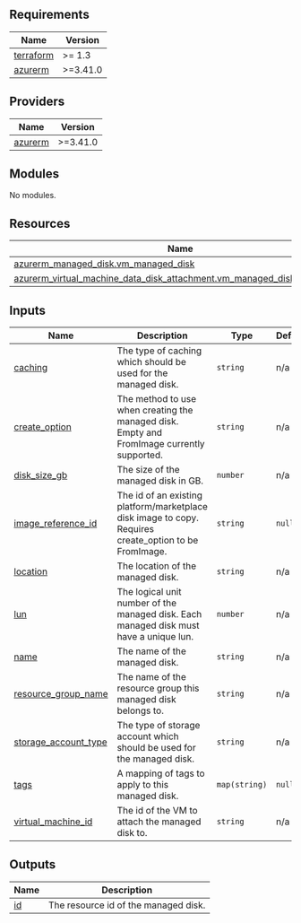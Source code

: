 <!-- BEGIN_TF_DOCS -->
## Requirements

| Name | Version |
|------|---------|
| <a name="requirement_terraform"></a> [terraform](#requirement\_terraform) | >= 1.3 |
| <a name="requirement_azurerm"></a> [azurerm](#requirement\_azurerm) | >=3.41.0 |

## Providers

| Name | Version |
|------|---------|
| <a name="provider_azurerm"></a> [azurerm](#provider\_azurerm) | >=3.41.0 |

## Modules

No modules.

## Resources

| Name | Type |
|------|------|
| [azurerm_managed_disk.vm_managed_disk](https://registry.terraform.io/providers/hashicorp/azurerm/latest/docs/resources/managed_disk) | resource |
| [azurerm_virtual_machine_data_disk_attachment.vm_managed_disk_attachment](https://registry.terraform.io/providers/hashicorp/azurerm/latest/docs/resources/virtual_machine_data_disk_attachment) | resource |

## Inputs

| Name | Description | Type | Default | Required |
|------|-------------|------|---------|:--------:|
| <a name="input_caching"></a> [caching](#input\_caching) | The type of caching which should be used for the managed disk. | `string` | n/a | yes |
| <a name="input_create_option"></a> [create\_option](#input\_create\_option) | The method to use when creating the managed disk. Empty and FromImage currently supported. | `string` | n/a | yes |
| <a name="input_disk_size_gb"></a> [disk\_size\_gb](#input\_disk\_size\_gb) | The size of the managed disk in GB. | `number` | n/a | yes |
| <a name="input_image_reference_id"></a> [image\_reference\_id](#input\_image\_reference\_id) | The id of an existing platform/marketplace disk image to copy. Requires create\_option to be FromImage. | `string` | `null` | no |
| <a name="input_location"></a> [location](#input\_location) | The location of the managed disk. | `string` | n/a | yes |
| <a name="input_lun"></a> [lun](#input\_lun) | The logical unit number of the managed disk. Each managed disk must have a unique lun. | `number` | n/a | yes |
| <a name="input_name"></a> [name](#input\_name) | The name of the managed disk. | `string` | n/a | yes |
| <a name="input_resource_group_name"></a> [resource\_group\_name](#input\_resource\_group\_name) | The name of the resource group this managed disk belongs to. | `string` | n/a | yes |
| <a name="input_storage_account_type"></a> [storage\_account\_type](#input\_storage\_account\_type) | The type of storage account which should be used for the managed disk. | `string` | n/a | yes |
| <a name="input_tags"></a> [tags](#input\_tags) | A mapping of tags to apply to this managed disk. | `map(string)` | `null` | no |
| <a name="input_virtual_machine_id"></a> [virtual\_machine\_id](#input\_virtual\_machine\_id) | The id of the VM to attach the managed disk to. | `string` | n/a | yes |

## Outputs

| Name | Description |
|------|-------------|
| <a name="output_id"></a> [id](#output\_id) | The resource id of the managed disk. |
<!-- END_TF_DOCS -->